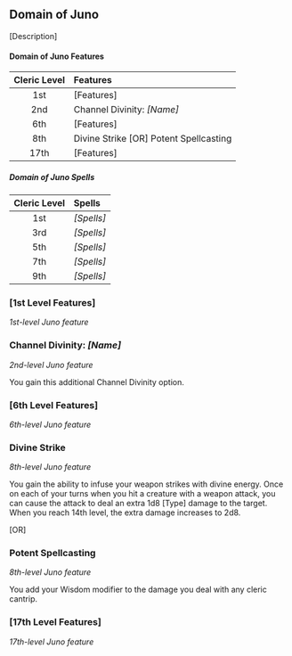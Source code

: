 ## Domain of Juno

[Description]

#### Domain of Juno Features

| Cleric Level | Features                               |
| :----------: | :------------------------------------- |
|     1st      | [Features]                             |
|     2nd      | Channel Divinity: _[Name]_             |
|     6th      | [Features]                             |
|     8th      | Divine Strike [OR] Potent Spellcasting |
|     17th     | [Features]                             |

##### Domain of Juno Spells

| Cleric Level | Spells     |
| :----------: | :--------- |
|     1st      | _[Spells]_ |
|     3rd      | _[Spells]_ |
|     5th      | _[Spells]_ |
|     7th      | _[Spells]_ |
|     9th      | _[Spells]_ |

### [1st Level Features]

_1st-level Juno feature_

### Channel Divinity: _[Name]_

_2nd-level Juno feature_

You gain this additional Channel Divinity option.

### [6th Level Features]

_6th-level Juno feature_

### Divine Strike

_8th-level Juno feature_

You gain the ability to infuse your weapon strikes with divine energy. Once on each of your turns when you hit a creature with a weapon attack, you can cause the attack to deal an extra 1d8 [Type] damage to the target. When you reach 14th level, the extra damage increases to 2d8.

[OR]

### Potent Spellcasting

_8th-level Juno feature_

You add your Wisdom modifier to the damage you deal with any cleric cantrip.

### [17th Level Features]

_17th-level Juno feature_
